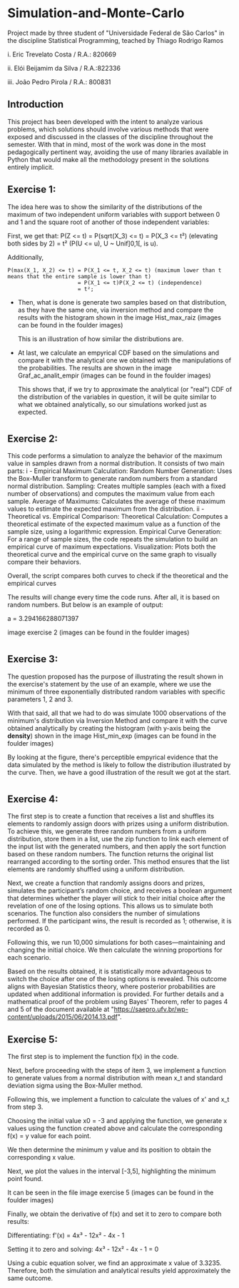 # Simulation-and-Monte-Carlo

Project made by three student of "Universidade Federal de São Carlos" in the discipline Statistical Programming, teached by Thiago Rodrigo Ramos

i. Eric Trevelato Costa / R.A.: 820669

ii. Elói Beijamim da Silva / R.A.:822336

iii. João Pedro Pirola / R.A.: 800831


## Introduction

  This project has been developed with the intent to analyze various problems, which solutions should involve various methods that were exposed and discussed in the 
classes of the discipline throughout the semester. With that in mind, most of the work was done in the most pedagogically pertinent way, avoiding the use of many libraries 
available in Python that would make all the methodology present in the solutions entirely implicit.
  

## Exercise 1:

  The idea here was to show the similarity of the distributions of the maximum of two independent uniform variables with support between 0 and 1 and the square root 
of another of those independent variables:

First, we get that:
    P(Z <= t) = P(sqrt(X_3) <= t) = P(X_3 <= t²) (elevating both sides by 2)
                                  = t² (P(U <= u), U ~ Unif]0,1[, is u).

  Additionally, 
    
    P(max(X_1, X_2) <= t) = P(X_1 <= t, X_2 <= t) (maximum lower than t means that the entire sample is lower than t)
                          = P(X_1 <= t)P(X_2 <= t) (independence)
                          = t²;
        
- Then, what is done is generate two samples based on that distribution, as they have the same one, via inversion method and compare the results with the histogram shown in the image Hist_max_raiz (images can be found in the foulder images)

  This is an illustration of how similar the distributions are.

- At last, we calculate an empyrical CDF based on the simulations and compare it with the analytical one we obtained with the manipulations of the probabilities. The results are shown in the image Graf_ac_analit_empir (images can be found in the foulder images)

  This shows that, if we try to approximate the analytical (or "real") CDF of the distribution of the variables in question, it will be quite similar to what we obtained analytically, so our simulations worked just as expected.


#  


## Exercise 2:

This code performs a simulation to analyze the behavior of the maximum value in samples drawn from a normal distribution. It consists of two main parts:
i -  Empirical Maximum Calculation:
    Random Number Generation: Uses the Box-Muller transform to generate random numbers from a standard normal distribution.
    Sampling: Creates multiple samples (each with a fixed number of observations) and computes the maximum value from each sample.
    Average of Maximums: Calculates the average of these maximum values to estimate the expected maximum from the distribution.
ii - Theoretical vs. Empirical Comparison:
    Theoretical Calculation: Computes a theoretical estimate of the expected maximum value as a function of the sample size, using a logarithmic expression.
    Empirical Curve Generation: For a range of sample sizes, the code repeats the simulation to build an empirical curve of maximum expectations.
    Visualization: Plots both the theoretical curve and the empirical curve on the same graph to visually compare their behaviors.

Overall, the script compares both curves to check if the theoretical and the empirical curves

The results will change every time the code runs. After all, it is based on random numbers. But below is an example of output:

a = 3.294166288071397

image exercise 2 (images can be found in the foulder images)


#


## Exercise 3:

  The question proposed has the purpose of illustrating the result shown in the exercise's statement by the use of an example, where we use the minimum of
three exponentially distributed random variables with specific parameters 1, 2 and 3.

  With that said, all that we had to do was simulate 1000 observations of the minimum's distribution via Inversion Method and compare it with the curve obtained analytically by creating the histogram (with y-axis being the **density**) shown in the image Hist_min_exp (images can be found in the foulder images)

  By looking at the figure, there's perceptible empyrical evidence that the data simulated by the method is likely to follow the distribution illustrated by the curve. Then, we have a good illustration of the result we got at the start.



#



## Exercise 4:

The first step is to create a function that receives a list and shuffles its elements to randomly assign doors with prizes using a uniform distribution. To achieve this, we generate three random numbers from a uniform distribution, store them in a list, use the zip function to link each element of the input list with the generated numbers, and then apply the sort function based on these random numbers. The function returns the original list rearranged according to the sorting order. This method ensures that the list elements are randomly shuffled using a uniform distribution.

Next, we create a function that randomly assigns doors and prizes, simulates the participant’s random choice, and receives a boolean argument that determines whether the player will stick to their initial choice after the revelation of one of the losing options. This allows us to simulate both scenarios. The function also considers the number of simulations performed. If the participant wins, the result is recorded as 1; otherwise, it is recorded as 0.

Following this, we run 10,000 simulations for both cases—maintaining and changing the initial choice. We then calculate the winning proportions for each scenario.

Based on the results obtained, it is statistically more advantageous to switch the choice after one of the losing options is revealed. This outcome aligns with Bayesian Statistics theory, where posterior probabilities are updated when additional information is provided. For further details and a mathematical proof of the problem using Bayes' Theorem, refer to pages 4 and 5 of the document available at "https://saepro.ufv.br/wp-content/uploads/2015/06/2014.13.pdf".



## Exercise 5:

The first step is to implement the function f(x) in the code.

Next, before proceeding with the steps of item 3, we implement a function to generate values from a normal distribution with mean x_t and standard deviation sigma using the Box-Muller method.

Following this, we implement a function to calculate the values of x' and x_t from step 3.

Choosing the initial value x0 = -3 and applying the function, we generate x values using the function created above and calculate the corresponding f(x) = y value for each point.

We then determine the minimum y value and its position to obtain the corresponding x value.

Next, we plot the values in the interval [-3,5], highlighting the minimum point found.

It can be seen in the file image exercise 5 (images can be found in the foulder images)

Finally, we obtain the derivative of f(x) and set it to zero to compare both results:

Differentiating:
f'(x) = 4x³ - 12x² - 4x - 1

Setting it to zero and solving:
4x³ - 12x² - 4x - 1 = 0

Using a cubic equation solver, we find an approximate x value of 3.3235. Therefore, both the simulation and analytical results yield approximately the same outcome.

